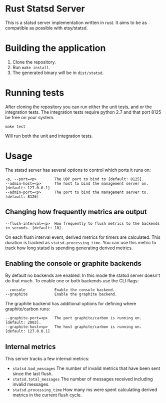 # Rust Statsd Server

This is a statsd server implementation written in rust. It aims to be as
compatible as possible with etsy/statsd.

# Building the application

1. Clone the repository.
2. Run `make install`.
3. The generated binary will be in `dist/statsd`.

# Running tests

After cloning the repository you can run either the unit tests, and or the
integration tests. The integration tests require python 2.7 and that port 8125
be free on your system.

```
make test
```

Will run both the unit and integration tests.

# Usage

The statsd server has several options to control which ports it runs on:

```
-p, --port=<p>        The UDP port to bind to [default: 8125].
--admin-host=<p>      The host to bind the management server on. [default: 127.0.0.1]
--admin-port=<p>      The port to bind the management server to. [default: 8126]
```

## Changing how frequently metrics are output

```
--flush-interval=<p>  How frequently to flush metrics to the backends in seconds. [default: 10].
```

On each flush interval event, derived metrics for timers are calculated. This
duration is tracked as `statsd.processing_time`. You can use this metric to
track how long statsd is spending generating derived metrics.

## Enabling the console or graphite backends

By default no backends are enabled. In this mode the statsd server doesn't do
that much. To enable one or both backends use the CLI flags:

```
--console             Enable the console backend.
--graphite            Enable the graphite backend.
```

The graphite backend has additional options for defining where graphite/carbon
runs:

```
--graphite-port=<p>   The port graphite/carbon is running on. [default: 2003].
--graphite-host=<p>   The host graphite/carbon is running on. [default: 127.0.0.1]
```

## Internal metrics

This server tracks a few internal metrics:

* `statsd.bad_messages` The number of invalid metrics that have been sent since
  the last flush.
* `statsd.total_messages` The number of messages received including invalid
  messages.
* `statsd.processing_time` How many ms were spent calculating derived metrics
  in the current flush cycle.
